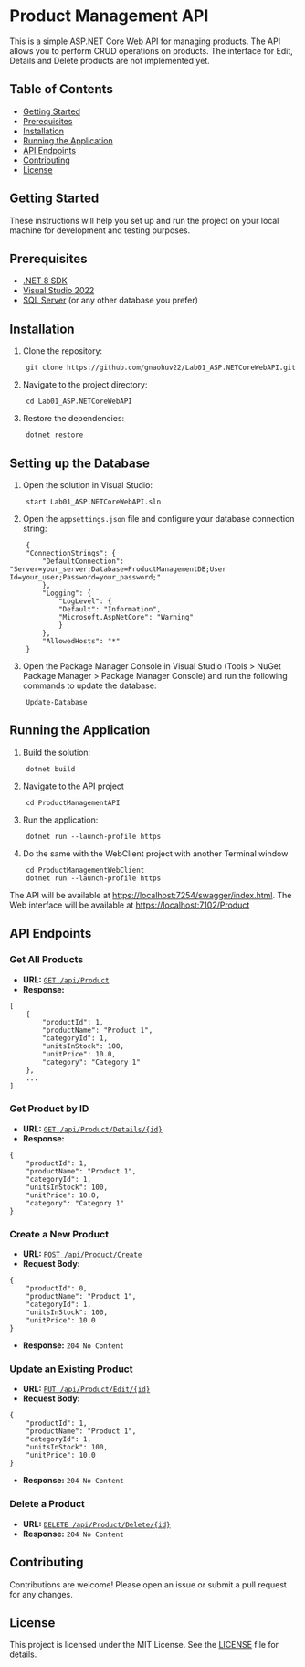 # Product Management API

This is a simple ASP.NET Core Web API for managing products. The API allows you to perform CRUD operations on products. The interface for Edit, Details and Delete products are not implemented yet.

## Table of Contents

- [Getting Started](#getting-started)
- [Prerequisites](#prerequisites)
- [Installation](#installation)
- [Running the Application](#running-the-application)
- [API Endpoints](#api-endpoints)
- [Contributing](#contributing)
- [License](#license)

## Getting Started

These instructions will help you set up and run the project on your local machine for development and testing purposes.

## Prerequisites

- [.NET 8 SDK](https://dotnet.microsoft.com/download/dotnet/8.0)
- [Visual Studio 2022](https://visualstudio.microsoft.com/vs/)
- [SQL Server](https://www.microsoft.com/en-us/sql-server/sql-server-downloads) (or any other database you prefer)

## Installation

1. Clone the repository:
```
    git clone https://github.com/gnaohuv22/Lab01_ASP.NETCoreWebAPI.git
```
2. Navigate to the project directory:
```
    cd Lab01_ASP.NETCoreWebAPI
```

3. Restore the dependencies:
```
    dotnet restore
```

## Setting up the Database

1. Open the solution in Visual Studio:
```
    start Lab01_ASP.NETCoreWebAPI.sln
```

2. Open the `appsettings.json` file and configure your database connection string:
```
    {
    "ConnectionStrings": {
        "DefaultConnection": "Server=your_server;Database=ProductManagementDB;User Id=your_user;Password=your_password;"
        },
        "Logging": {
            "LogLevel": {
            "Default": "Information",
            "Microsoft.AspNetCore": "Warning"
            }
        },
        "AllowedHosts": "*"
    }
```

3. Open the Package Manager Console in Visual Studio (Tools > NuGet Package Manager > Package Manager Console) and run the following commands to  update the database:
```
    Update-Database
```

## Running the Application

1. Build the solution:
```
    dotnet build
```

2. Navigate to the API project
```
    cd ProductManagementAPI
```
   
3. Run the application:
```
    dotnet run --launch-profile https
```

4. Do the same with the WebClient project with another Terminal window
```
    cd ProductManagementWebClient
    dotnet run --launch-profile https
```

The API will be available at [https://localhost:7254/swagger/index.html](https://localhost:7254/swagger/index.html).
The Web interface will be available at [https://localhost:7102/Product](https://localhost:7102/Product)

## API Endpoints

### Get All Products

- **URL:** [`GET /api/Product`](https://localhost:7254/api/Product)
- **Response:**
```
[
    {
        "productId": 1,
        "productName": "Product 1",
        "categoryId": 1,
        "unitsInStock": 100,
        "unitPrice": 10.0,
        "category": "Category 1"
    },
    ...
]
```
### Get Product by ID

- **URL:** [`GET /api/Product/Details/{id}`](https://localhost:7254/api/Details/1)
- **Response:**
```
{
    "productId": 1,
    "productName": "Product 1",
    "categoryId": 1,
    "unitsInStock": 100,
    "unitPrice": 10.0,
    "category": "Category 1"
}
```

### Create a New Product

- **URL:** [`POST /api/Product/Create`](https://localhost:7254/api/Product/Create)
- **Request Body:**
```
{
    "productId": 0,
    "productName": "Product 1",
    "categoryId": 1,
    "unitsInStock": 100,
    "unitPrice": 10.0
}
```
- **Response:** `204 No Content`

### Update an Existing Product

- **URL:** [`PUT /api/Product/Edit/{id}`](https://localhost:7254/api/Product/Edit/1)
- **Request Body:**
```
{
    "productId": 1,
    "productName": "Product 1",
    "categoryId": 1,
    "unitsInStock": 100,
    "unitPrice": 10.0
}
```

- **Response:** `204 No Content`

### Delete a Product

- **URL:** [`DELETE /api/Product/Delete/{id}`](https://localhost:7254/api/Product/Delete/1)
- **Response:** `204 No Content`

## Contributing

Contributions are welcome! Please open an issue or submit a pull request for any changes.

## License

This project is licensed under the MIT License. See the [LICENSE](LICENSE) file for details.
    
